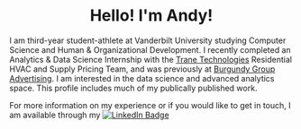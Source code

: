 <h1 align="center">Hello! I'm Andy!</h2>
 
I am third-year student-athlete at Vanderbilt University studying Computer Science and Human & Organizational Development. I recently completed an Analytics & Data Science Internship with the [Trane Technologies](https://www.tranetechnologies.com) Residential HVAC and Supply Pricing Team, and was previously at <a href="https://burgundygroup.com/" target="_blank">Burgundy Group Advertising</a>. I am interested in the data science and advanced analytics space. This profile includes much of my publically published work.


For more information on my experience or if you would like to get in touch, I am available through my [![LinkedIn Badge](https://img.shields.io/badge/LinkedIn-0077B5?style=flat&logo=linkedin&logoColor=white)](https://www.vandy.link/andy)
